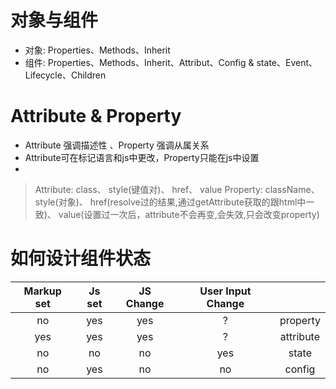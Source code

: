 # 对象与组件

* 对象: Properties、Methods、Inherit
* 组件: Properties、Methods、Inherit、Attribut、Config & state、Event、Lifecycle、Children

# Attribute & Property

* Attribute 强调描述性 、Property 强调从属关系
* Attribute可在标记语言和js中更改，Property只能在js中设置
*
> Attribute:
    class、
    style(键值对)、
    href、
    value
  Property:
    className、
    style(对象)、
    href(resolve过的结果,通过getAttribute获取的跟html中一致)、
    value(设置过一次后，attribute不会再变,会失效,只会改变property)

# 如何设计组件状态

|Markup set| Js set| JS Change| User Input Change|  |
|:---:|:---:|:---:|:---:|:---:|
| no | yes | yes| ? |property|
| yes | yes | yes| ? |attribute|
| no | no | no | yes |state|
| no | yes | no | no |config|
